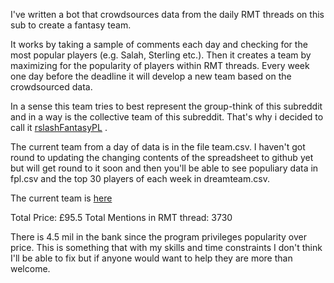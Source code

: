 I've written a bot that crowdsources  data from the daily RMT threads on this sub to create a fantasy team.

It works by taking a sample of comments each day and checking for the most popular players (e.g. Salah, Sterling etc.). Then it  creates a team by maximizing for the popularity of players within RMT threads. Every week one day before the deadline it will develop a new team based on the crowdsourced data. 

In a sense this team tries to best represent the group-think of this subreddit and in a way is the collective team of this subreddit. That's why i decided to call it [rslashFantasyPL](https://fantasy.premierleague.com/entry/2416342/history) . 


The current team from a day of data is in the file team.csv. I haven't got round to updating the changing contents of the spreadsheet to github yet but will get round to it soon and then you'll be able to see populiary data in fpl.csv and the top 30 players of each week in dreamteam.csv.

The current team is [here](https://i.redd.it/pu1a3tggv7e31.png)

Total Price: £95.5
Total Mentions in RMT thread: 3730

There is 4.5 mil in the bank since the program privileges popularity over price. This is something that with my skills and time constraints I don't think I'll be able to fix but if anyone would want to help they are more than welcome.


